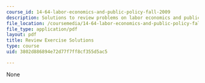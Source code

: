```yaml
---
course_id: 14-64-labor-economics-and-public-policy-fall-2009
description: Solutions to review problems on labor economics and public policy.
file_location: /coursemedia/14-64-labor-economics-and-public-policy-fall-2009/3802d886894e72d77f7ff8cf355d5ac5_MIT14_64F09_psrv_sol.pdf
file_type: application/pdf
layout: pdf
title: Review Exercise Solutions
type: course
uid: 3802d886894e72d77f7ff8cf355d5ac5

---
```

None